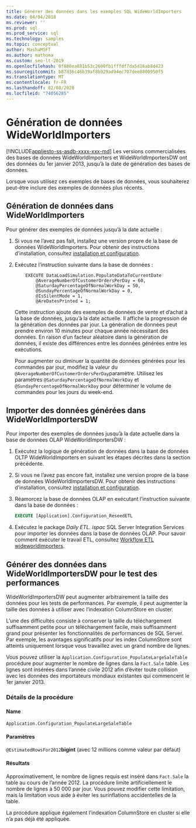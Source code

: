 ```yaml
---
title: Générer des données dans les exemples SQL WideWorldImporters
ms.date: 04/04/2018
ms.reviewer: ''
ms.prod: sql
ms.prod_service: sql
ms.technology: samples
ms.topic: conceptual
author: MashaMSFT
ms.author: mathoma
ms.custom: seo-lt-2019
ms.openlocfilehash: 0f880ea881b53c2600fb1fffdf7da5d16ab8d423
ms.sourcegitcommit: b87d36c46b39af8b929ad94ec707dee8800950f5
ms.translationtype: MT
ms.contentlocale: fr-FR
ms.lasthandoff: 02/08/2020
ms.locfileid: "74056285"
---
```

# <a name="wideworldimporters-data-generation"></a>Génération de données WideWorldImporters
[!INCLUDE[appliesto-ss-asdb-xxxx-xxx-md](../includes/appliesto-ss-asdb-xxxx-xxx-md.md)]
Les versions commercialisées des bases de données WideWorldImporters et WideWorldImportersDW ont des données du 1er janvier 2013, jusqu’à la date de génération des bases de données.

Lorsque vous utilisez ces exemples de bases de données, vous souhaiterez peut-être inclure des exemples de données plus récents.

## <a name="data-generation-in-wideworldimporters"></a>Génération de données dans WideWorldImporters

Pour générer des exemples de données jusqu’à la date actuelle :

1. Si vous ne l’avez pas fait, installez une version propre de la base de données WideWorldImporters. Pour obtenir des instructions d’installation, consultez [installation et configuration](wide-world-importers-oltp-install-configure.md).
2. Exécutez l’instruction suivante dans la base de données :

    ```
        EXECUTE DataLoadSimulation.PopulateDataToCurrentDate
            @AverageNumberOfCustomerOrdersPerDay = 60,
            @SaturdayPercentageOfNormalWorkDay = 50,
            @SundayPercentageOfNormalWorkDay = 0,
            @IsSilentMode = 1,
            @AreDatesPrinted = 1;
    ```

    Cette instruction ajoute des exemples de données de vente et d’achat à la base de données, jusqu’à la date actuelle. Il affiche la progression de la génération des données par jour. La génération de données peut prendre environ 10 minutes pour chaque année nécessitant des données. En raison d’un facteur aléatoire dans la génération de données, il existe des différences entre les données générées entre les exécutions.

    Pour augmenter ou diminuer la quantité de données générées pour les commandes par jour, modifiez la valeur du `@AverageNumberOfCustomerOrdersPerDay`paramètre. Utilisez les paramètres `@SaturdayPercentageOfNormalWorkDay` et `@SundayPercentageOfNormalWorkDay` pour déterminer le volume de commandes pour les jours du week-end.

## <a name="import-generated-data-in-wideworldimportersdw"></a>Importer des données générées dans WideWorldImportersDW

Pour importer des exemples de données jusqu’à la date actuelle dans la base de données OLAP WideWorldImportersDW :

1. Exécutez la logique de génération de données dans la base de données OLTP WideWorldImporters en suivant les étapes décrites dans la section précédente.
2. Si vous ne l’avez pas encore fait, installez une version propre de la base de données WideWorldImportersDW. Pour obtenir des instructions d’installation, consultez [installation et configuration](wide-world-importers-oltp-install-configure.md).
3. Réamorcez la base de données OLAP en exécutant l’instruction suivante dans la base de données :

    ```sql
    EXECUTE [Application].Configuration_ReseedETL
    ```

4. Exécutez le package *Daily ETL. ispac* SQL Server Integration Services pour importer les données dans la base de données OLAP. Pour savoir comment exécuter le travail ETL, consultez [Workflow ETL wideworldimporters](wide-world-importers-perform-etl.md).

## <a name="generate-data-in-wideworldimportersdw-for-performance-testing"></a>Générer des données dans WideWorldImportersDW pour le test des performances

WideWorldImportersDW peut augmenter arbitrairement la taille des données pour les tests de performances. Par exemple, il peut augmenter la taille des données à utiliser avec l’indexation ColumnStore en cluster.

L’une des difficultés consiste à conserver la taille du téléchargement suffisamment petite pour un téléchargement facile, mais suffisamment grand pour présenter les fonctionnalités de performances de SQL Server. Par exemple, les avantages significatifs pour les index ColumnStore sont atteints uniquement lorsque vous travaillez avec un grand nombre de lignes. 

Vous pouvez utiliser la `Application.Configuration_PopulateLargeSaleTable` procédure pour augmenter le nombre de lignes dans la `Fact.Sale` table. Les lignes sont insérées dans l’année civile 2012 afin d’éviter toute collision avec les données des importateurs mondiaux existantes qui commencent le 1er janvier 2013.

### <a name="procedure-details"></a>Détails de la procédure

#### <a name="name"></a>Name

    Application.Configuration_PopulateLargeSaleTable

#### <a name="parameters"></a>Paramètres

  `@EstimatedRowsFor2012`**bigint** (avec 12 millions comme valeur par défaut)

#### <a name="result"></a>Résultats

Approximativement, le nombre de lignes requis est inséré dans `Fact.Sale` la table au cours de l’année 2012. La procédure limite artificiellement le nombre de lignes à 50 000 par jour. Vous pouvez modifier cette limitation, mais la limitation vous aide à éviter les surinflations accidentelles de la table.

La procédure applique également l’indexation ColumnStore en cluster si elle n’a pas déjà été appliquée.
